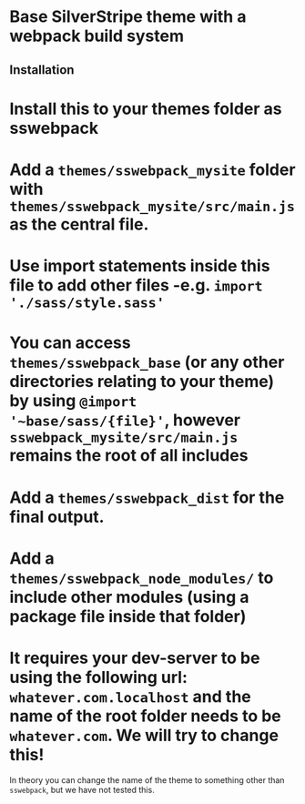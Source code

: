 # Base SilverStripe theme with a webpack build system

## Installation

 # Install this to your themes folder as sswebpack
 # Add a `themes/sswebpack_mysite` folder with  `themes/sswebpack_mysite/src/main.js` as the central file.
 # Use import statements inside this file to add other files -e.g. `import './sass/style.sass'`
 # You can access `themes/sswebpack_base` (or any other directories relating to your theme) by using `@import '~base/sass/{file}'`, however `sswebpack_mysite/src/main.js` remains the root of all includes
 # Add a `themes/sswebpack_dist` for the final output.
 # Add a `themes/sswebpack_node_modules/` to include other modules (using a package file inside that folder)
 # It requires your dev-server to be using the following url: `whatever.com.localhost` and the name of the root folder needs to be `whatever.com`.  We will try to change this!

In theory you can change the name of the theme to something other than `sswebpack`, but we have not tested this.
